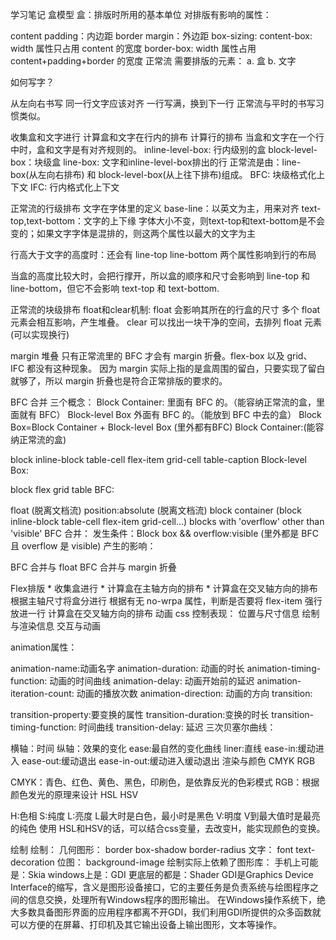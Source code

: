 学习笔记
盒模型
盒：排版时所用的基本单位
对排版有影响的属性：

content
padding：内边距
border
margin：外边距
box-sizing:
content-box: width 属性只占用 content 的宽度
border-box: width 属性占用 content+padding+border 的宽度
正常流
需要排版的元素：
a. 盒
b. 文字

如何写字？

从左向右书写
同一行文字应该对齐
一行写满，换到下一行
正常流与平时的书写习惯类似。

收集盒和文字进行
计算盒和文字在行内的排布
计算行的排布
当盒和文字在一个行中时，盒和文字是有对齐规则的。 inline-level-box: 行内级别的盒 block-level-box：块级盒 line-box: 文字和inline-level-box排出的行 正常流是由：line-box(从左向右排布) 和 block-level-box(从上往下排布)组成。 BFC: 块级格式化上下文 IFC: 行内格式化上下文

正常流的行级排布
文字在字体里的定义
base-line：以英文为主，用来对齐
text-top,text-bottom：文字的上下缘
字体大小不变，则text-top和text-bottom是不会变的；如果文字字体是混排的，则这两个属性以最大的文字为主

行高大于文字的高度时：还会有 line-top line-bottom 两个属性影响到行的布局

当盒的高度比较大时，会把行撑开，所以盒的顺序和尺寸会影响到 line-top 和 line-bottom，但它不会影响 text-top 和 text-bottom.

正常流的块级排布
float和clear机制:
float 会影响其所在的行盒的尺寸
多个 float 元素会相互影响，产生堆叠。
clear 可以找出一块干净的空间，去排列 float 元素 (可以实现换行)

margin 堆叠
只有正常流里的 BFC 才会有 margin 折叠。flex-box 以及 grid、IFC 都没有这种现象。 因为 margin 实际上指的是盒周围的留白，只要实现了留白就够了，所以 margin 折叠也是符合正常排版的要求的。

BFC 合并
三个概念：
Block Container: 里面有 BFC 的。（能容纳正常流的盒，里面就有 BFC）
Block-level Box 外面有 BFC 的。（能放到 BFC 中去的盒）
Block Box=Block Container + Block-level Box (里外都有BFC)
Block Container:(能容纳正常流的盒)

block
inline-block
table-cell
flex-item
grid-cell
table-caption
Block-level Box:

block
flex
grid
table
BFC:

float (脱离文档流)
position:absolute (脱离文档流)
block container (block inline-block table-cell flex-item grid-cell...)
blocks with 'overflow' other than 'visible'
BFC 合并：
发生条件：Block box && overflow:visible (里外都是 BFC 且 overflow 是 visible)
产生的影响：

BFC 合并与 float
BFC 合并与 margin 折叠

Flex排版 * 收集盒进行 * 计算盒在主轴方向的排布 * 计算盒在交叉轴方向的排布
根据主轴尺寸将盒分进行
根据有无 no-wrpa 属性，判断是否要将 flex-item 强行放进一行
计算盒在交叉轴方向的排布
动画
css 控制表现：
位置与尺寸信息
绘制与渲染信息
交互与动画

animation属性：

animation-name:动画名字
animation-duration: 动画的时长
animation-timing-function: 动画的时间曲线
animation-delay: 动画开始前的延迟
animation-iteration-count: 动画的播放次数
animation-direction: 动画的方向
transition:

transition-property:要变换的属性
transition-duration:变换的时长
transition-timing-function: 时间曲线
transition-delay: 延迟
三次贝塞尔曲线：

横轴：时间
纵轴：效果的变化 ease:最自然的变化曲线
liner:直线
ease-in:缓动进入
ease-out:缓动退出
ease-in-out:缓动进入缓动退出
渲染与颜色
CMYK RGB

CMYK：青色、红色、黄色、黑色，印刷色，是依靠反光的色彩模式
RGB：根据颜色发光的原理来设计
HSL HSV

H:色相
S:纯度
L:亮度 L最大时是白色，最小时是黑色
V:明度 V到最大值时是最亮的纯色
使用 HSL和HSV的话，可以结合css变量，去改变H，能实现颜色的变换。

绘制
绘制：
几何图形：
border box-shadow border-radius 文字：
font text-decoration 位图：
background-image 绘制实际上依赖了图形库： 手机上可能是：Skia windows上是：GDI 更底层的都是：Shader
GDI是Graphics Device Interface的缩写，含义是图形设备接口，它的主要任务是负责系统与绘图程序之间的信息交换，处理所有Windows程序的图形输出。 在Windows操作系统下，绝大多数具备图形界面的应用程序都离不开GDI，我们利用GDI所提供的众多函数就可以方便的在屏幕、打印机及其它输出设备上输出图形，文本等操作。